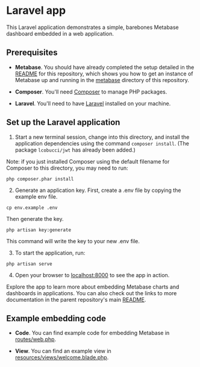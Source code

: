 # Laravel app

This Laravel application demonstrates a simple, barebones Metabase dashboard embedded in a web application.

## Prerequisites

- **Metabase**. You should have already completed the setup detailed in the [README](../README.md) for this repository, which shows you how to get an instance of Metabase up and running in the [metabase](../metabase) directory of this repository.

- **Composer**. You'll need [Composer](https://getcomposer.org/) to manage PHP packages.

- **Laravel**. You'll need to have [Laravel](https://laravel.com/) installed on your machine.

## Set up the Laravel application

1. Start a new terminal session, change into this directory, and install the application dependencies using the command `composer install`. (The package `lcobucci/jwt` has already been added.)

Note: if you just installed Composer using the default filename for Composer to this directory, you may need to run:

```shell
php composer.phar install
```

2. Generate an application key. First, create a .env file by copying the example env file.

```shell
cp env.example .env
```

Then generate the key.

```shell
php artisan key:generate
```

This command will write the key to your new .env file.

3. To start the application, run:

```shell
php artisan serve
```

4. Open your browser to [localhost:8000](http://localhost:8000) to see the app in action. 

Explore the app to learn more about embedding Metabase charts and dashboards in applications. You can also check out the links to more documentation in the parent repository's main [README](../../README.md).

## Example embedding code

- **Code**. You can find example code for embedding Metabase in [routes/web.php](routes/web.php).

- **View**. You can find an example view in [resources/views/welcome.blade.php](resources/views/welcome.blade.php).

